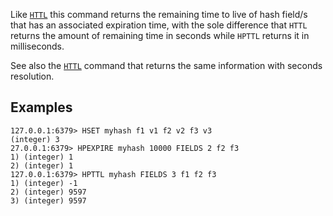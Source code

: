 Like [`HTTL`](httl.md) this command returns the remaining time to live of hash field/s that has an associated expiration time,
with the sole difference that `HTTL` returns the amount of remaining
time in seconds while `HPTTL` returns it in milliseconds.

See also the [`HTTL`](httl.md) command that returns the same information with seconds resolution.

## Examples

```
127.0.0.1:6379> HSET myhash f1 v1 f2 v2 f3 v3
(integer) 3
27.0.0.1:6379> HPEXPIRE myhash 10000 FIELDS 2 f2 f3
1) (integer) 1
2) (integer) 1
127.0.0.1:6379> HPTTL myhash FIELDS 3 f1 f2 f3
1) (integer) -1
2) (integer) 9597
3) (integer) 9597
```
